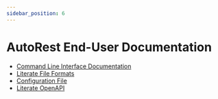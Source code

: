 ```yaml
---
sidebar_position: 6
---
```


# AutoRest End-User Documentation

- [Command Line Interface Documentation](command-line-interface.md)
- [Literate File Formats](./literate-file-formats)
- [Configuration File](./literate-file-formats/configuration.md)
- [Literate OpenAPI](./literate-file-formats/openapi.md)
